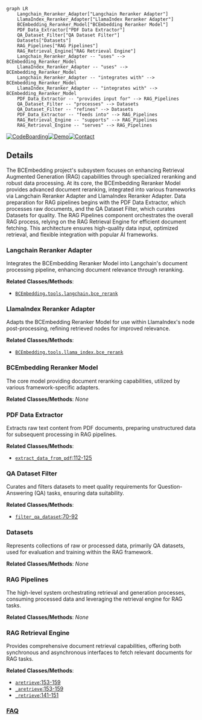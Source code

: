 ```mermaid
graph LR
    Langchain_Reranker_Adapter["Langchain Reranker Adapter"]
    LlamaIndex_Reranker_Adapter["LlamaIndex Reranker Adapter"]
    BCEmbedding_Reranker_Model["BCEmbedding Reranker Model"]
    PDF_Data_Extractor["PDF Data Extractor"]
    QA_Dataset_Filter["QA Dataset Filter"]
    Datasets["Datasets"]
    RAG_Pipelines["RAG Pipelines"]
    RAG_Retrieval_Engine["RAG Retrieval Engine"]
    Langchain_Reranker_Adapter -- "uses" --> BCEmbedding_Reranker_Model
    LlamaIndex_Reranker_Adapter -- "uses" --> BCEmbedding_Reranker_Model
    Langchain_Reranker_Adapter -- "integrates with" --> BCEmbedding_Reranker_Model
    LlamaIndex_Reranker_Adapter -- "integrates with" --> BCEmbedding_Reranker_Model
    PDF_Data_Extractor -- "provides input for" --> RAG_Pipelines
    QA_Dataset_Filter -- "processes" --> Datasets
    QA_Dataset_Filter -- "refines" --> Datasets
    PDF_Data_Extractor -- "feeds into" --> RAG_Pipelines
    RAG_Retrieval_Engine -- "supports" --> RAG_Pipelines
    RAG_Retrieval_Engine -- "serves" --> RAG_Pipelines
```

[![CodeBoarding](https://img.shields.io/badge/Generated%20by-CodeBoarding-9cf?style=flat-square)](https://github.com/CodeBoarding/GeneratedOnBoardings)[![Demo](https://img.shields.io/badge/Try%20our-Demo-blue?style=flat-square)](https://www.codeboarding.org/demo)[![Contact](https://img.shields.io/badge/Contact%20us%20-%20contact@codeboarding.org-lightgrey?style=flat-square)](mailto:contact@codeboarding.org)

## Details

The BCEmbedding project's subsystem focuses on enhancing Retrieval Augmented Generation (RAG) capabilities through specialized reranking and robust data processing. At its core, the BCEmbedding Reranker Model provides advanced document reranking, integrated into various frameworks via Langchain Reranker Adapter and LlamaIndex Reranker Adapter. Data preparation for RAG pipelines begins with the PDF Data Extractor, which processes raw documents, and the QA Dataset Filter, which curates Datasets for quality. The RAG Pipelines component orchestrates the overall RAG process, relying on the RAG Retrieval Engine for efficient document fetching. This architecture ensures high-quality data input, optimized retrieval, and flexible integration with popular AI frameworks.

### Langchain Reranker Adapter
Integrates the BCEmbedding Reranker Model into Langchain's document processing pipeline, enhancing document relevance through reranking.


**Related Classes/Methods**:

- <a href="https://github.com/netease-youdao/BCEmbedding/blob/master/BCEmbedding/tools/langchain/bce_rerank.py" target="_blank" rel="noopener noreferrer">`BCEmbedding.tools.langchain.bce_rerank`</a>


### LlamaIndex Reranker Adapter
Adapts the BCEmbedding Reranker Model for use within LlamaIndex's node post-processing, refining retrieved nodes for improved relevance.


**Related Classes/Methods**:

- <a href="https://github.com/netease-youdao/BCEmbedding/blob/master/BCEmbedding/tools/llama_index/bce_rerank.py" target="_blank" rel="noopener noreferrer">`BCEmbedding.tools.llama_index.bce_rerank`</a>


### BCEmbedding Reranker Model
The core model providing document reranking capabilities, utilized by various framework-specific adapters.


**Related Classes/Methods**: _None_

### PDF Data Extractor
Extracts raw text content from PDF documents, preparing unstructured data for subsequent processing in RAG pipelines.


**Related Classes/Methods**:

- <a href="https://github.com/netease-youdao/BCEmbedding/blob/master/BCEmbedding/tools/eval_rag/utils.py#L112-L125" target="_blank" rel="noopener noreferrer">`extract_data_from_pdf`:112-125</a>


### QA Dataset Filter
Curates and filters datasets to meet quality requirements for Question-Answering (QA) tasks, ensuring data suitability.


**Related Classes/Methods**:

- <a href="https://github.com/netease-youdao/BCEmbedding/blob/master/BCEmbedding/tools/eval_rag/utils.py#L70-L92" target="_blank" rel="noopener noreferrer">`filter_qa_dataset`:70-92</a>


### Datasets
Represents collections of raw or processed data, primarily QA datasets, used for evaluation and training within the RAG framework.


**Related Classes/Methods**: _None_

### RAG Pipelines
The high-level system orchestrating retrieval and generation processes, consuming processed data and leveraging the retrieval engine for RAG tasks.


**Related Classes/Methods**: _None_

### RAG Retrieval Engine
Provides comprehensive document retrieval capabilities, offering both synchronous and asynchronous interfaces to fetch relevant documents for RAG tasks.


**Related Classes/Methods**:

- <a href="https://github.com/netease-youdao/BCEmbedding/blob/master/BCEmbedding/tools/eval_rag/utils.py#L153-L159" target="_blank" rel="noopener noreferrer">`aretrieve`:153-159</a>
- <a href="https://github.com/netease-youdao/BCEmbedding/blob/master/BCEmbedding/tools/eval_rag/utils.py#L153-L159" target="_blank" rel="noopener noreferrer">`_aretrieve`:153-159</a>
- <a href="https://github.com/netease-youdao/BCEmbedding/blob/master/BCEmbedding/tools/eval_rag/utils.py#L141-L151" target="_blank" rel="noopener noreferrer">`_retrieve`:141-151</a>




### [FAQ](https://github.com/CodeBoarding/GeneratedOnBoardings/tree/main?tab=readme-ov-file#faq)